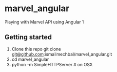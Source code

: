 # marvel_angular
Playing with Marvel API using Angular 1

## Getting started
1. Clone this repo
git clone git@github.com:ismailmechbal/marvel_angular.git
2. cd marvel_angular
3. python -m SimpleHTTPServer # on OSX